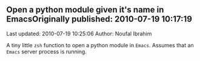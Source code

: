 ## Open a python module given it's name in EmacsOriginally published: 2010-07-19 10:17:19 
Last updated: 2010-07-19 10:25:06 
Author: Noufal Ibrahim 
 
A tiny little `zsh` function to open a python module in `Emacs`. Assumes that an `Emacs` server process is running. 